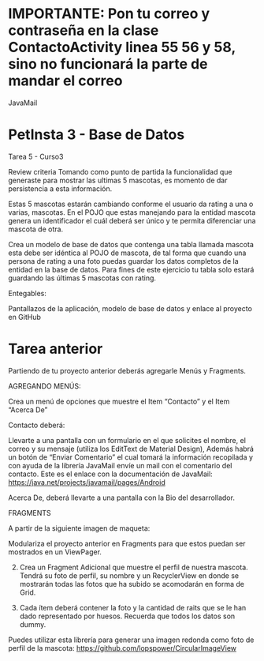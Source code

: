 # IMPORTANTE: Pon tu correo y contraseña en la clase ContactoActivity linea 55 56 y 58, sino no funcionará la parte de mandar el correo
JavaMail

# PetInsta 3 - Base de Datos

Tarea 5 - Curso3

Review criteria
Tomando como punto de partida la funcionalidad que generaste para mostrar las ultimas 5 mascotas, es momento de dar persistencia a esta información.

Estas 5 mascotas estarán cambiando conforme el usuario da rating a una o varias, mascotas. En el POJO que estas manejando para la entidad mascota genera un identificador el cuál deberá ser único y te permita diferenciar una mascota de otra.

Crea un modelo de base de datos que contenga una tabla llamada mascota esta debe ser idéntica al POJO de mascota, de tal forma que cuando una persona de rating a una foto puedas guardar los datos completos de la entidad en la base de datos. Para fines de este ejercicio tu tabla solo estará guardando las últimas 5 mascotas con rating.

Entegables:

Pantallazos de la aplicación, modelo de base de datos y enlace al proyecto en GitHub


# Tarea anterior
Partiendo de tu proyecto anterior deberás agregarle Menús y Fragments.

AGREGANDO MENÚS:

Crea un menú de opciones que muestre el Item “Contacto” y el Item “Acerca De”

Contacto deberá:

Llevarte a una pantalla con un formulario en el que solicites el nombre, el correo y su mensaje (utiliza los EditText de Material Design),
Además habrá un botón de “Enviar Comentario” el cual tomará la información recopilada y con ayuda de la librería JavaMail envíe un mail con el comentario del contacto.
Este es el enlace con la documentación de JavaMail: https://java.net/projects/javamail/pages/Android

Acerca De, deberá llevarte a una pantalla con la Bio del desarrollador.

FRAGMENTS

A partir de la siguiente imagen de maqueta:

Modulariza el proyecto anterior en Fragments para que estos puedan ser mostrados en un ViewPager.

2. Crea un Fragment Adicional que muestre el perfil de nuestra mascota. Tendrá su foto de perfil, su nombre y un RecyclerView en donde se mostrarán todas las fotos que ha subido se acomodarán en forma de Grid.

3. Cada ítem deberá contener la foto y la cantidad de raits que se le han dado representado por huesos. Recuerda que todos los datos son dummy.

Puedes utilizar esta librería para generar una imagen redonda como foto de perfil de la mascota: https://github.com/lopspower/CircularImageView
